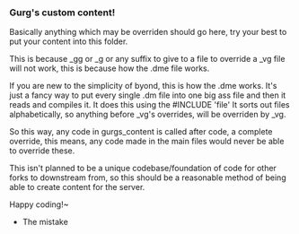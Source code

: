 ### Gurg's custom content!

Basically anything which may be overriden should go here, try your best to put your content into this folder.

This is because _gg or _g or any suffix to give to a file to override a _vg file will not work, this is because how the .dme file works.

If you are new to the simplicity of byond, this is how the .dme works.
It's just a fancy way to put every single .dm file into one big ass file and then it reads and compiles it. It does this using the #INCLUDE 'file'
It sorts out files alphabetically, so anything before _vg's overrides, will be overriden by _vg.

So this way, any code in gurgs_content is called after code, a complete override, this means, any code made in the main files would never be able to override these.

This isn't planned to be a unique codebase/foundation of code for other forks to downstream from, so this should be a reasonable method of being able to create content for the server.

Happy coding!~

- The mistake